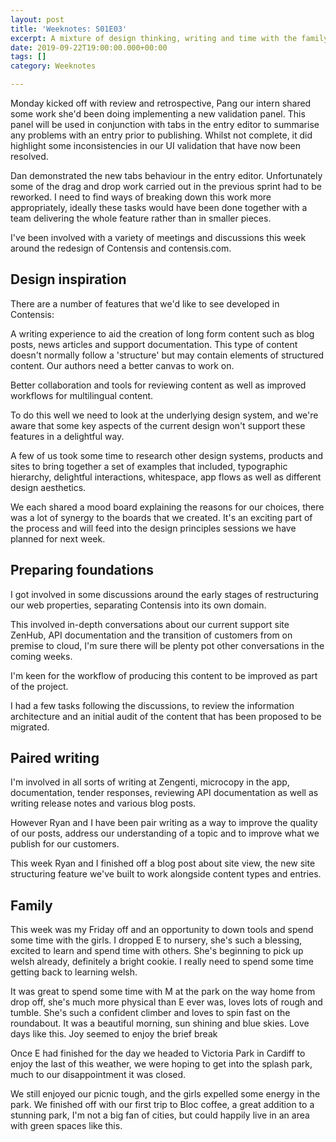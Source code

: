 ```yaml
---
layout: post
title: 'Weeknotes: S01E03'
excerpt: A mixture of design thinking, writing and time with the family.
date: 2019-09-22T19:00:00.000+00:00
tags: []
category: Weeknotes

---
```

Monday kicked off with review and retrospective, Pang our intern shared some work she'd been doing implementing a new validation panel. This panel will be used in conjunction with tabs in the entry editor to summarise any problems with an entry prior to publishing. Whilst not complete, it did highlight some inconsistencies in our UI validation that have now been resolved.

Dan demonstrated the new tabs behaviour in the entry editor. Unfortunately some of the drag and drop work carried out in the previous sprint had to be reworked. I need to find ways of breaking down this work more appropriately, ideally these tasks would have been done together with a team delivering the whole feature rather than in smaller pieces.

I've been involved with a variety of meetings and discussions this week around the redesign of Contensis and contensis.com. 

## Design inspiration
There are a number of features that we'd like to see developed in Contensis:

A writing experience to aid the creation of long form content such as blog posts, news articles and support documentation. This type of content doesn't normally follow a 'structure' but may contain elements of structured content. Our authors need a better canvas to work on.

Better collaboration and tools for reviewing content as well as improved workflows for multilingual content. 

To do this well we need to look at the underlying design system, and we're aware that some key aspects of the current design won't support these features in a delightful way.

A few of us took some time to research other design systems, products and sites to bring together a set of examples that included, typographic hierarchy, delightful interactions, whitespace, app flows as well as different design aesthetics. 

We each shared a mood board explaining the reasons for our choices, there was a lot of synergy to the boards that we created. It's an exciting part of the process and will feed into the design principles sessions we have planned for next week.

## Preparing foundations
I got involved in some discussions around the early stages of restructuring our web properties, separating Contensis into its own domain.

This involved in-depth conversations about our current support site ZenHub, API documentation and the transition of customers from on premise to cloud, I'm sure there will be plenty pot other conversations in the coming weeks.

I'm keen for the workflow of producing this content to be improved as part of the project.

I had a few tasks following the discussions, to review the information architecture and an initial audit of the content that has been proposed to be migrated.

## Paired writing
I'm involved in all sorts of writing at Zengenti, microcopy in the app, documentation, tender responses, reviewing API documentation as well as writing release notes and various blog posts.

However Ryan and I have been pair writing as a way to improve the quality of our posts, address our understanding of a topic and to improve what we publish for our customers.

This week Ryan and I finished off a blog post about site view, the new site structuring feature we've built to work alongside content types and entries.

## Family
This week was my Friday off and an opportunity to down tools and spend some time with the girls. I dropped E to nursery, she's such a blessing, excited to learn and spend time with others. She's beginning to pick up welsh already, definitely a bright cookie. I really need to spend some time getting back to learning welsh.

It was great to spend some time with M at the park on the way home from drop off, she's much more physical than E ever was, loves lots of rough and tumble. She's such a confident climber and loves to spin fast on the roundabout. It was a beautiful morning, sun shining and blue skies. Love days like this. Joy seemed to enjoy the brief break

Once E had finished for the day we headed to Victoria Park in Cardiff to enjoy the last of this weather, we were hoping to get into the splash park, much to our disappointment it was closed.

We still enjoyed our picnic tough, and the girls expelled some energy in the park. We finished off with our first trip to Bloc coffee, a great addition to a stunning park, I'm not a big fan of cities, but could happily live in an area with green spaces like this.